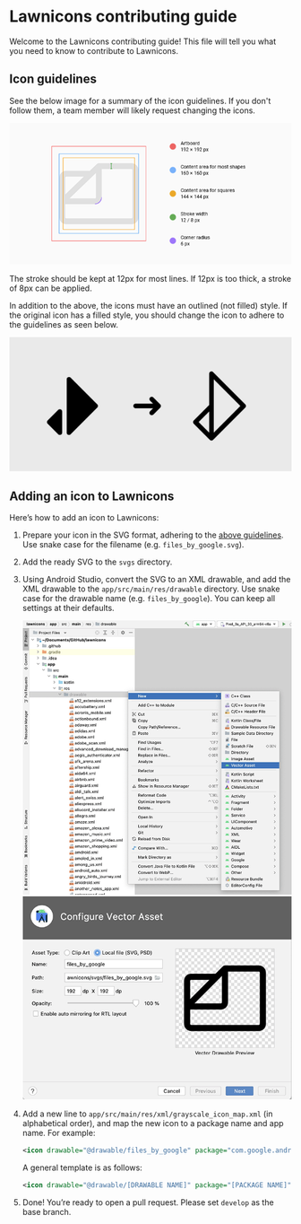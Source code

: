 # Lawnicons contributing guide
Welcome to the Lawnicons contributing guide! This file will tell you  what you need to know to contribute to Lawnicons.

## Icon guidelines
See the below image for a summary of the icon guidelines. If you don't follow them, a team member will likely request changing the icons.

![](./contributing-image-1.png)

The stroke should be kept at 12px for most lines. If 12px is too thick, a stroke of 8px can be applied.

In addition to the above, the icons must have an outlined (not filled) style. If the original icon has a filled style, you should change the icon to adhere to the guidelines as seen below.

![](./contributing-image-2.png)

## Adding an icon to Lawnicons
Here’s how to add an icon to&nbsp;Lawnicons:

1. Prepare your icon in the SVG format, adhering to the [above guidelines](#icon-guidelines). Use snake case for the filename (e.g.&nbsp;`files_by_google.svg`).

1. Add the ready SVG to the `svgs`&nbsp;directory.

1. Using Android Studio, convert the SVG to an XML drawable, and add the XML drawable to the `app/src/main/res/drawable` directory. Use snake case for the drawable name (e.g. `files_by_google`). You can keep all settings at their&nbsp;defaults.

    ![](./contributing-image-3.png) ![](./contributing-image-4.png)

1. Add a new line to `app/src/main/res/xml/grayscale_icon_map.xml` (in alphabetical order), and map the new icon to a package name and app name. For&nbsp;example:

    ```xml
    <icon drawable="@drawable/files_by_google" package="com.google.android.apps.nbu.files" name="Files by Google" />
    ```

    A general template is as&nbsp;follows:

    ```xml
    <icon drawable="@drawable/[DRAWABLE NAME]" package="[PACKAGE NAME]" name="[APP NAME]" />
    ```

1. Done! You’re ready to open a pull request. Please set `develop` as the base&nbsp;branch.
